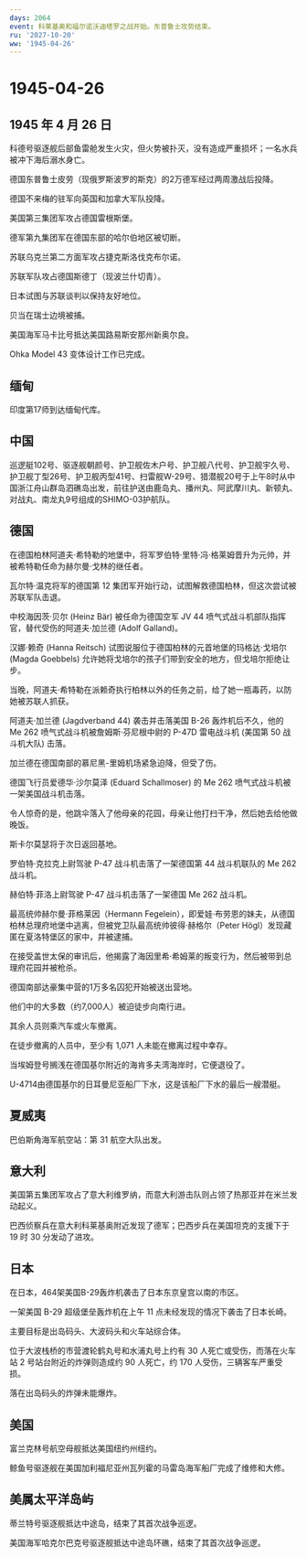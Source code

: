 ```yaml
---
days: 2064
event: 科莱基奥和福尔诺沃迪塔罗之战开始。东普鲁士攻势结束。
ru: '2027-10-20'
ww: '1945-04-26'
---
```


# 1945-04-26

## 1945 年 4 月 26 日

科德号驱逐舰后部鱼雷舱发生火灾，但火势被扑灭，没有造成严重损坏；一名水兵被冲下海后溺水身亡。

德国东普鲁士皮劳（现俄罗斯波罗的斯克）的2万德军经过两周激战后投降。

德国不来梅的驻军向英国和加拿大军队投降。

美国第三集团军攻占德国雷根斯堡。

德军第九集团军在德国东部的哈尔伯地区被切断。

苏联乌克兰第二方面军攻占捷克斯洛伐克布尔诺。

苏联军队攻占德国斯德丁（现波兰什切青）。

日本试图与苏联谈判以保持友好地位。

贝当在瑞士边境被捕。

美国海军马卡比号抵达美国路易斯安那州新奥尔良。

Ohka Model 43 变体设计工作已完成。

## 缅甸

印度第17师到达缅甸代库。

## 中国

巡逻艇102号、驱逐舰朝颜号、护卫舰佐木户号、护卫舰八代号、护卫舰宇久号、护卫舰丁型26号、护卫舰丙型41号、扫雷舰W-29号、猎潜舰20号于上午8时从中国浙江舟山群岛泗礁岛出发，前往护送由鹿岛丸、播州丸、阿武摩川丸、新顿丸、对战丸、南龙丸9号组成的SHIMO-03护航队。

## 德国

在德国柏林阿道夫·希特勒的地堡中，将军罗伯特·里特·冯·格莱姆晋升为元帅，并被希特勒任命为赫尔曼·戈林的继任者。

瓦尔特·温克将军的德国第 12
集团军开始行动，试图解救德国柏林，但这次尝试被苏联军队击退。

中校海因茨·贝尔 (Heinz Bär) 被任命为德国空军 JV 44
喷气式战斗机部队指挥官，替代受伤的阿道夫·加兰德 (Adolf Galland)。

汉娜·赖奇 (Hanna Reitsch) 试图说服位于德国柏林的元首地堡的玛格达·戈培尔
(Magda Goebbels)
允许她将戈培尔的孩子们带到安全的地方，但戈培尔拒绝让步。

当晚，阿道夫·希特勒在派赖奇执行柏林以外的任务之前，给了她一瓶毒药，以防她被苏联人抓获。

阿道夫·加兰德 (Jagdverband 44) 袭击并击落美国 B-26 轰炸机后不久，他的 Me
262 喷气式战斗机被詹姆斯·芬尼根中尉的 P-47D 雷电战斗机 (美国第 50
战斗机大队) 击落。

加兰德在德国南部的慕尼黑-里姆机场紧急迫降，但受了伤。

德国飞行员爱德华·沙尔莫泽 (Eduard Schallmoser) 的 Me 262
喷气式战斗机被一架美国战斗机击落。

令人惊奇的是，他跳伞落入了他母亲的花园，母亲让他打扫干净，然后她去给他做晚饭。

斯卡尔莫瑟将于次日返回基地。

罗伯特·克拉克上尉驾驶 P-47 战斗机击落了一架德国第 44 战斗机联队的 Me 262
战斗机。

赫伯特·菲洛上尉驾驶 P-47 战斗机击落了一架德国 Me 262 战斗机。

最高统帅赫尔曼·菲格莱因（Hermann
Fegelein），即爱娃·布劳恩的妹夫，从德国柏林总理府地堡中逃离，但被党卫队最高统帅彼得·赫格尔（Peter
Högl）发现藏匿在夏洛特堡区的家中，并被逮捕。

在接受盖世太保的审讯后，他揭露了海因里希·希姆莱的叛变行为，然后被带到总理府花园并被枪杀。

德国南部达豪集中营的1万多名囚犯开始被送出营地。

他们中的大多数（约7,000人）被迫徒步向南行进。

其余人员则乘汽车或火车撤离。

在徒步撤离的人员中，至少有 1,071 人未能在撤离过程中幸存。

当埃姆登号搁浅在德国基尔附近的海肯多夫湾海岸时，它便退役了。

U-4714由德国基尔的日耳曼尼亚船厂下水，这是该船厂下水的最后一艘潜艇。

## 夏威夷

巴伯斯角海军航空站：第 31 航空大队出发。

## 意大利

美国第五集团军攻占了意大利维罗纳，而意大利游击队则占领了热那亚并在米兰发动起义。

巴西侦察兵在意大利科莱基奥附近发现了德军；巴西步兵在美国坦克的支援下于
19 时 30 分发动了进攻。

## 日本

在日本，464架美国B-29轰炸机袭击了日本东京皇宫以南的市区。

一架美国 B-29 超级堡垒轰炸机在上午 11 点未经发现的情况下袭击了日本长崎。

主要目标是出岛码头、大波码头和火车站综合体。

位于大波栈桥的市营渡轮鹤丸号和水浦丸号上约有 30
人死亡或受伤，而落在火车站 2 号站台附近的炸弹则造成约 90 人死亡，约 170
人受伤，三辆客车严重受损。

落在出岛码头的炸弹未能爆炸。

## 美国

富兰克林号航空母舰抵达美国纽约州纽约。

鲸鱼号驱逐舰在美国加利福尼亚州瓦列霍的马雷岛海军船厂完成了维修和大修。

## 美属太平洋岛屿

蒂兰特号驱逐舰抵达中途岛，结束了其首次战争巡逻。

美国海军哈克尔巴克号驱逐舰抵达中途岛环礁，结束了其首次战争巡逻。
